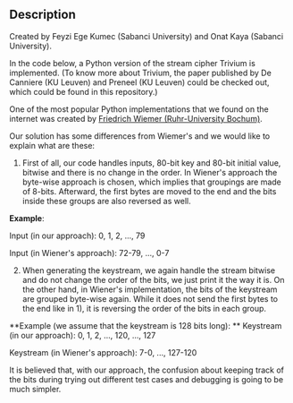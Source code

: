 ## Description

Created by Feyzi Ege Kumec (Sabanci University) and Onat Kaya (Sabanci University).

In the code below, a Python version of the stream cipher Trivium is implemented.
(To know more about Trivium, the paper published by De Canniere (KU Leuven) and Preneel (KU Leuven) could be checked out, which could be found in this repository.)

One of the most popular Python implementations that we found on the internet was created by [Friedrich Wiemer (Ruhr-University Bochum)](https://github.com/pfasante/trivium/blob/master/src/python/trivium.py).

Our solution has some differences from Wiemer's and we would like to explain what are these:

1) First of all, our code handles inputs, 80-bit key and 80-bit initial value, bitwise and there is no change in the order. In Wiener's approach
   the byte-wise approach is chosen, which implies that groupings are made of 8-bits. Afterward, the first bytes are moved to the end and the bits inside these groups are also reversed as well.


**Example**:

Input (in our approach): 0, 1, 2, ..., 79

Input (in Wiener's approach): 72-79, ..., 0-7   

2) When generating the keystream, we again handle the stream bitwise and do not change the order of the bits, we just print it the way it is.
   On the other hand, in Wiener's implementation, the bits of the keystream are grouped byte-wise again. While it does not send the first bytes to the end like in 1),
   it is reversing the order of the bits in each group.
   
**Example (we assume that the keystream is 128 bits long):
**
Keystream (in our approach): 0, 1, 2, ..., 120, ..., 127

Keystream (in Wiener's approach): 7-0, ..., 127-120   

It is believed that, with our approach, the confusion about keeping track of the bits during trying out different test cases and debugging is going to be much simpler.

